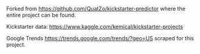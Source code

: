 Forked from https://github.com/QuatZo/kickstarter-predictor   where the entire project can be found.

Kickstarter data: https://www.kaggle.com/kemical/kickstarter-projects

Google Trends https://trends.google.com/trends/?geo=US scraped for this project. 
